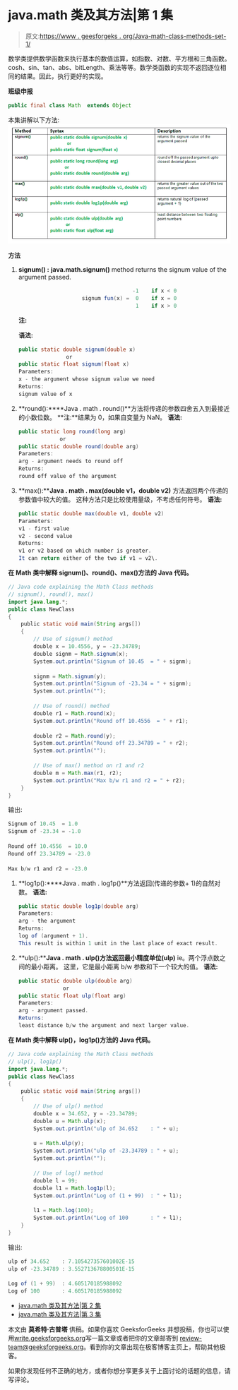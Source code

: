 # java.math 类及其方法|第 1 集

> 原文:[https://www . geesforgeks . org/Java-math-class-methods-set-1/](https://www.geeksforgeeks.org/java-math-class-methods-set-1/)

数学类提供数学函数来执行基本的数值运算，如指数、对数、平方根和三角函数。cosh、sin、tan、abs、bitLength、乘法等等。数学类函数的实现不返回逐位相同的结果。因此，执行更好的实现。

**班级申报**

```java
public final class Math  extends Object
```

本集讲解以下方法:
[![java.math class methods](img/0e20b5e4c1aa7175b932d8d70a2920f6.png)](https://media.geeksforgeeks.org/wp-content/uploads/java.math-class-methods.png)

**方法**

1.  **signum() :** **java.math.signum()** method returns the signum value of the argument passed.

    ```java
                                        -1    if x < 0
                        signum fun(x) =  0    if x = 0
                                         1    if x > 0

    ```

    **注:**

    **语法:**

    ```java
    public static double signum(double x)
                   or
    public static float signum(float x)
    Parameters:
    x - the argument whose signum value we need
    Returns:
    signum value of x

    ```

2.  **round():****Java . math . round()**方法将传递的参数四舍五入到最接近的小数位数。
    **注:**结果为 0，如果自变量为 NaN。
    **语法:**

    ```java
    public static long round(long arg)
                 or
    public static double round(double arg)
    Parameters:
    arg - argument needs to round off 
    Returns:
    round off value of the argument

    ```

3.  **max():****Java . math . max(double v1，double v2)** 方法返回两个传递的参数值中较大的值。
    这种方法只是比较使用量级，不考虑任何符号。
    **语法:**

    ```java
    public static double max(double v1, double v2)
    Parameters:
    v1 - first value
    v2 - second value
    Returns:
    v1 or v2 based on which number is greater.
    It can return either of the two if v1 = v2\. 

    ```

**在 Math 类中解释 signum()、round()、max()方法的 Java 代码。**

```java
// Java code explaining the Math Class methods
// signum(), round(), max()
import java.lang.*;
public class NewClass
{
    public static void main(String args[])
    {
        // Use of signum() method
        double x = 10.4556, y = -23.34789;
        double signm = Math.signum(x);
        System.out.println("Signum of 10.45  = " + signm);

        signm = Math.signum(y);
        System.out.println("Signum of -23.34 = " + signm);
        System.out.println("");

        // Use of round() method
        double r1 = Math.round(x);
        System.out.println("Round off 10.4556  = " + r1);

        double r2 = Math.round(y);
        System.out.println("Round off 23.34789 = " + r2);
        System.out.println("");

        // Use of max() method on r1 and r2
        double m = Math.max(r1, r2);
        System.out.println("Max b/w r1 and r2 = " + r2);
    }
}
```

输出:

```java
Signum of 10.45  = 1.0
Signum of -23.34 = -1.0

Round off 10.4556  = 10.0
Round off 23.34789 = -23.0

Max b/w r1 and r2 = -23.0

```

1.  **log1p():****Java . math . log1p()**方法返回(传递的参数+ 1)的自然对数。
    **语法:**

    ```java
    public static double log1p(double arg)
    Parameters:
    arg - the argument
    Returns:
    log of (argument + 1).
    This result is within 1 unit in the last place of exact result.

    ```

2.  **ulp():****Java . math . ulp()**方法返回**最小精度单位(ulp)** ie。两个浮点数之间的最小距离。
    这里，它是最小距离 b/w 参数和下一个较大的值。
    **语法:**

    ```java
    public static double ulp(double arg)
                  or
    public static float ulp(float arg)
    Parameters:
    arg - argument passed. 
    Returns:
    least distance b/w the argument and next larger value.

    ```

**在 Math 类中解释 ulp()，log1p()方法的 Java 代码。**

```java
// Java code explaining the Math Class methods
// ulp(), log1p()
import java.lang.*;
public class NewClass
{
    public static void main(String args[])
    {
        // Use of ulp() method
        double x = 34.652, y = -23.34789;
        double u = Math.ulp(x);
        System.out.println("ulp of 34.652    : " + u);

        u = Math.ulp(y);
        System.out.println("ulp of -23.34789 : " + u);
        System.out.println("");

        // Use of log() method
        double l = 99;
        double l1 = Math.log1p(l);
        System.out.println("Log of (1 + 99)  : " + l1);

        l1 = Math.log(100);
        System.out.println("Log of 100       : " + l1);
    }
}
```

输出:

```java
ulp of 34.652    : 7.105427357601002E-15
ulp of -23.34789 : 3.552713678800501E-15

Log of (1 + 99)  : 4.605170185988092
Log of 100       : 4.605170185988092

```

*   [java.math 类及其方法|第 2 集](https://www.geeksforgeeks.org/math-class-methods-java-examples-set-2/)
*   [java.math 类及其方法|第 3 集](https://www.geeksforgeeks.org/java-math-class-methods-set-3/)

本文由 **莫希特·古普塔** 供稿。如果你喜欢 GeeksforGeeks 并想投稿，你也可以使用[write.geeksforgeeks.org](https://write.geeksforgeeks.org)写一篇文章或者把你的文章邮寄到 review-team@geeksforgeeks.org。看到你的文章出现在极客博客主页上，帮助其他极客。

如果你发现任何不正确的地方，或者你想分享更多关于上面讨论的话题的信息，请写评论。